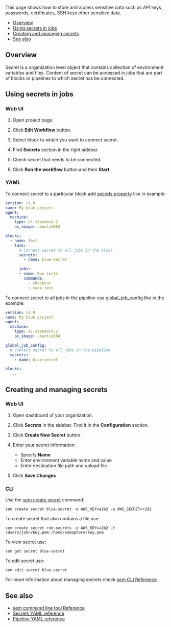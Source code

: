 This page shows how to store and access sensitive data such as API keys,
passwords, certificates, SSH keys other sensitive data.

- [Overview](#overview)
- [Using secrets in jobs](#using-secrets-in-jobs)
- [Creating and managing secrets](#creating-and-managing-secrets)
- [See also](#see-also)

## Overview

Secret is a organization level object that contains collection of environment
variables and files. Content of secret can be accessed in jobs that are part of
blocks or pipelines to which secret has be connected.

## Using secrets in jobs

### Web UI

1. Open project page.

2. Click **Edit Workflow** button.

3. Select block to which you want to connect secret.

4. Find **Secrets** section in the right sidebar.

5. Check secret that needs to be connected.

6. Click **Run the workflow** button and then **Start**.

### YAML

To connect secret to a particular block add [secrets property](https://docs.semaphoreci.com/article/50-pipeline-yaml#secrets) like in example:

```yaml
version: v1.0
name: My blue project
agent:
  machine:
    type: e1-standard-2
    os_image: ubuntu1804

blocks:
  - name: Test
    task:
      # Connect secret to all jobs in the block
      secrets:
        - name: blue-secret

      jobs:
      - name: Run tests
        commands:
          - checkout
          - make test
```

To connect secret to all jobs in the pipeline use
[global_job_config](https://docs.semaphoreci.com/article/50-pipeline-yaml#global_job_config) like in
the example:

```yaml
version: v1.0
name: My blue project
agent:
  machine:
    type: e1-standard-2
    os_image: ubuntu1804

global_job_config:
  # Connect secret to all jobs in the pipeline
  secrets:
    - name: blue-secret

blocks:
  ...
```

## Creating and managing secrets

### Web UI

1. Open dashboard of your organization.

2. Click **Secrets** in the sidebar. Find it in the **Configuration** section.

3. Click **Create New Secret** button.

4. Enter your secret information:
   * Specify **Name**
   * Enter environment variable name and value
   * Enter destination file path and upload file

5. Click **Save Changes**

### CLI

Use the [sem create
secret](https://docs.semaphoreci.com/article/53-sem-reference#sem-create)
command:

```
sem create secret blue-secret -e AWS_KEY=a1b2 -e AWS_SECRET=r2d2
```

To create secret that also contains a file use:

```
sem create secret red-secrets -e AWS_KEY=a1b2 -f /Users/john/key.pem:/home/semaphore/key.pem
```

To view secret use:

```
sem get secret blue-secret
```

To edit secret use:

```
sem edit secret blue-secret
```

For more information about managing secrets check [sem CLI Reference](https://docs.semaphoreci.com/article/53-sem-reference).


## See also

- [sem command line tool Reference](https://docs.semaphoreci.com/article/53-sem-reference)
- [Secrets YAML reference](https://docs.semaphoreci.com/article/50-pipeline-yaml)
- [Pipeline YAML reference](https://docs.semaphoreci.com/article/52-projects-yaml-reference)
